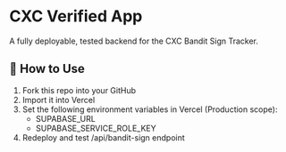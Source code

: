 # CXC Verified App

A fully deployable, tested backend for the CXC Bandit Sign Tracker.

## 🔧 How to Use

1. Fork this repo into your GitHub
2. Import it into Vercel
3. Set the following environment variables in Vercel (Production scope):
   - SUPABASE_URL
   - SUPABASE_SERVICE_ROLE_KEY
4. Redeploy and test /api/bandit-sign endpoint

